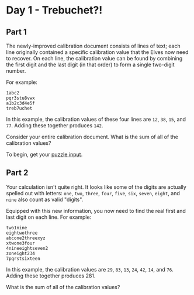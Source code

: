 # Day 1 - Trebuchet?!
## Part 1
The newly-improved calibration document consists of lines of text; each line originally contained a specific
calibration value that the Elves now need to recover.
On each line, the calibration value can be found by combining the first digit and the last digit (in that order)
to form a single two-digit number.

For example:
```
1abc2
pqr3stu8vwx
a1b2c3d4e5f
treb7uchet
```
In this example, the calibration values of these four lines are `12`, `38`, `15`, and `77`.
Adding these together produces `142`.

Consider your entire calibration document. What is the sum of all of the calibration values?

To begin, get your [puzzle input](https://adventofcode.com/2023/day/1/input).
## Part 2
Your calculation isn't quite right.
It looks like some of the digits are actually spelled out with letters:
`one`, `two`, `three`, `four`, `five`, `six`, `seven`, `eight`, and `nine` also count as valid "digits".

Equipped with this new information, you now need to find the real first and last digit on each line. For example:
```
two1nine
eightwothree
abcone2threexyz
xtwone3four
4nineeightseven2
zoneight234
7pqrstsixteen
```
In this example, the calibration values are `29`, `83`, `13`, `24`, `42`, `14`, and `76`.
Adding these together produces 281.

What is the sum of all of the calibration values?
